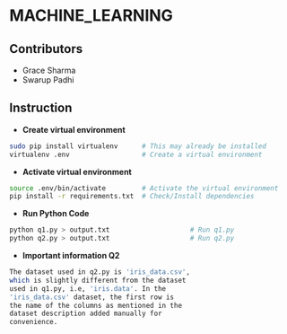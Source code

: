 # MACHINE_LEARNING
## Contributors
- Grace Sharma
- Swarup Padhi
## Instruction
- **Create virtual environment**
```bash
sudo pip install virtualenv      # This may already be installed
virtualenv .env                  # Create a virtual environment
```
- **Activate virtual environment**
```bash
source .env/bin/activate         # Activate the virtual environment
pip install -r requirements.txt  # Check/Install dependencies
```
- **Run Python Code**
```bash
python q1.py > output.txt                    # Run q1.py
python q2.py > output.txt                    # Run q2.py
```
- **Important information Q2**
```bash
The dataset used in q2.py is 'iris_data.csv',  
which is slightly different from the dataset  
used in q1.py, i.e, 'iris.data'. In the  
'iris_data.csv' dataset, the first row is  
the name of the columns as mentioned in the  
dataset description added manually for  
convenience.  
```